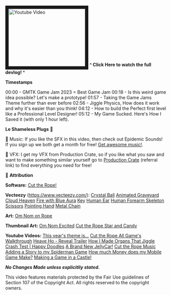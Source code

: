 <a href="http://www.youtube.com/watch?feature=player_embedded&v=RVt7QdEsJbc" target="_blank"><img src="http://img.youtube.com/vi/RVt7QdEsJbc/0.jpg" 
alt="Youtube Video" width="240" height="180" border="10" /></a> 
**^ Click Here to watch the full devlog! ^**

**Timestamps**

00:00 - GMTK Game Jam 2023 = Best Game Jam
00:18 - Is this weird game idea possible? Let's make a prototype!
01:57 - Taking the Game Jams Theme further than ever before
02:56 - Jiggle Physics, How does it work and why it's easier than you think!
04:12 - How to build the Perfect first level like a Professional Level Designer!
05:12 - My Game Sucked. Here's How I Saved it (with only 1 hour left).

**Le Shameless Plugs** 🔌

🎵  Music: If you like the SFX in this video, then check out Epidemic Sounds! If you sign up we both get a month for free! [Get awesome music!](https://www.epidemicsound.com/referral/k35nj2).

🚀  VFX: I get my VFX from Production Crate, so if you like what you saw and want to make something similar yourself go to [Production Crate](https://productioncrate.grsm.io/blankdev) (referral link) to find everything you need for free!

🎁 **Attribution**

**Software:**
[Cut the Rope!](https://cuttherope.net/)

**Vecteezy** (https://www.vecteezy.com/):
[Crystal Ball](https://www.vecteezy.com/video/20284033-abstract-ball-sphere-planet-iridescent-energy-transparent-glass-energy-abstract-background-video-4k-60-fps)
[Animated Graveyard](https://www.vecteezy.com/video/2018124-animated-graveyard-background)
[Cloud Heaven](https://www.vecteezy.com/video/14290375-cloud-heaven-sunset)
[Fire with Blue Aura](https://www.vecteezy.com/video/3565235-fire-effect-with-blue-aura-line-loop-background)
[Key]([https://www.vecteezy.com/png/19907697-key-png-graphic-clipart-design](https://www.vecteezy.com/png/19907697-key-png-graphic-clipart-design))
[Human Ear](https://www.vecteezy.com/vector-art/302059-a-human-ear-on-white-background)
[Human Forearm Skeleton](https://www.vecteezy.com/vector-art/639962-human-forearm-skeleton-vector)
[Scissors](https://www.vecteezy.com/vector-art/9923896-scissors-icon-vector-isolated)
[Pointing Hand](https://www.vecteezy.com/vector-art/19483363-pointing-hand-illustration-design)
[Metal Chain](https://www.vecteezy.com/vector-art/15680207-vector-realistic-chrome-metal-chains)

**Art:**
[Om Nom on Rope](https://www.deviantart.com/davepark1999/art/Om-nom-but-cut-the-rope-2-version-964690097)

**Thumbnail Art:**
[Om Nom Excited](https://getstickerpack.com/stickers/cut-the-rope-om-nom-wow-pack)
[Cut the Rope Star and Candy](https://cuttherope.net/)

**Youtube Videos:**
[This year's theme is...](https://www.youtube.com/watch?v=7JhCPhqWTas)
[Cut the Rope All Game's Walkthrough](https://www.youtube.com/watch?v=aL4uLGCKByI)
[Heave Ho - Reveal Trailer](https://www.youtube.com/watch?v=tl07NG4ZY5c)
[How I Made Organs That Jiggle](https://www.youtube.com/watch?v=_W-C6qBP3mI)
[Crash Test | Happy Doodles](https://www.youtube.com/watch?v=TVNI0FJ2lVI)
[A Brand New JellyCar!](https://www.youtube.com/watch?v=Jh8N50FwQKc)
[Cut the Rope Music](https://www.youtube.com/watch?v=vOlC-RlZEbg)
[Adding a Story to my Spiderman Game](https://www.youtube.com/watch?v=rkV01d3t8Go)
[How much Money does my Mobile Game Make?](https://www.youtube.com/watch?v=ueNhxQ2lYOM)
[Making a Game in a Castle!](https://www.youtube.com/watch?v=SJBeL8VRutE)


***No Changes Made unless explicitliy stated.***
  
This video features materials protected by the Fair Use guidelines of Section 107 of the Copyright Act. All rights reserved to the copyright owners.